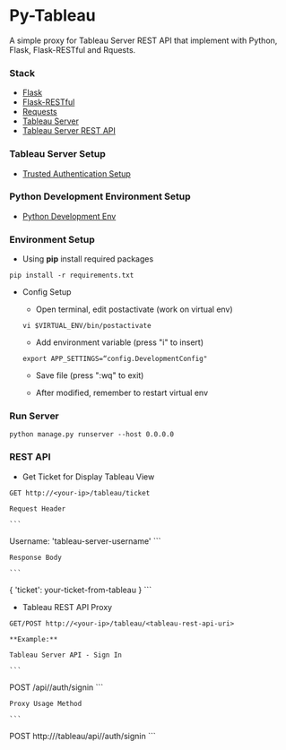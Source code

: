Py-Tableau
===========

A simple proxy for Tableau Server REST API that implement with Python, Flask, Flask-RESTful and Rquests.


### Stack

* [Flask](http://flask.pocoo.org/)
* [Flask-RESTful](http://flask-restful-cn.readthedocs.io/en/0.3.4/)
* [Requests](http://docs.python-requests.org/en/master/)
* [Tableau Server](http://www.tableau.com/products/server)
* [Tableau Server REST API](https://community.tableau.com/community/developers/rest-api)


### Tableau Server Setup

* [Trusted Authentication Setup](http://onlinehelp.tableau.com/current/server/en-us/help.htm#trusted_auth.htm%3FTocPath%3DAdministrator%2520Guide%7CTrusted%2520Authentication%7C_____0)


### Python Development Environment Setup

* [Python Development Env](https://medium.com/@mitchbox/python-%E9%96%8B%E7%99%BC%E7%92%B0%E5%A2%83%E8%A8%AD%E5%AE%9A-9a7acbd1cf33#.ca9kjpqb8)


### Environment Setup

  * Using **pip** install required packages

  ```
  pip install -r requirements.txt
  ```

  * Config Setup

    * Open terminal, edit postactivate (work on virtual env)

    ```
    vi $VIRTUAL_ENV/bin/postactivate
    ```

    * Add environment variable (press "i" to insert)

    ```
    export APP_SETTINGS=“config.DevelopmentConfig"
    ```

    * Save file (press ":wq" to exit)

    * After modified, remember to restart virtual env


### Run Server

```
python manage.py runserver --host 0.0.0.0
```


### REST API

  * Get Ticket for Display Tableau View

  ```
  GET http://<your-ip>/tableau/ticket
  ```

    Request Header

    ```
  Username: 'tableau-server-username'
    ```

    Response Body

    ```
  {
    'ticket': your-ticket-from-tableau
  }
    ```

  * Tableau REST API Proxy

  ```
  GET/POST http://<your-ip>/tableau/<tableau-rest-api-uri>
  ```

    **Example:**

    Tableau Server API - Sign In

    ```
  POST /api/<api-version>/auth/signin
    ```

    Proxy Usage Method

    ```
  POST http://<your-ip>/tableau/api/<api-version>/auth/signin
    ```

